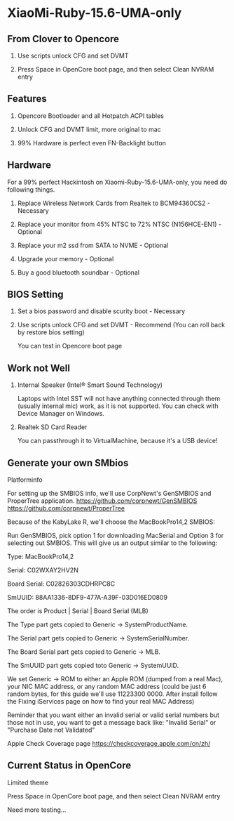 # XiaoMi-Ruby-15.6-UMA-only

## From Clover to Opencore

1. Use scripts unlock CFG and set DVMT

2. Press Space in OpenCore boot page, and then select Clean NVRAM entry

## Features

1. Opencore Bootloader and all Hotpatch ACPI tables

2. Unlock CFG and DVMT limit, more original to mac

3. 99% Hardware is perfect even FN-Backlight button

## Hardware

For a 99% perfect Hackintosh on Xiaomi-Ruby-15.6-UMA-only, you need do following things.

1. Replace Wireless Network Cards from Realtek to BCM94360CS2 - Necessary

2. Replace your monitor from 45% NTSC to 72% NTSC (N156HCE-EN1) - Optional

3. Replace your m2 ssd from SATA to NVME - Optional

4. Upgrade your memory - Optional

5. Buy a good bluetooth soundbar - Optional

## BIOS Setting

1. Set a bios password and disable scurity boot - Necessary

2. Use scripts unlock CFG and set DVMT - Recommend (You can roll back by restore bios setting)

    You can test in Opencore boot page

## Work not Well

1. Internal Speaker (Intel® Smart Sound Technology) 

    Laptops with Intel SST will not have anything connected through them (usually internal mic) work, as it is not supported. You can check with Device Manager on Windows.
  
2. Realtek SD Card Reader
 
    You can passthrough it to VirtualMachine, because it's a USB device!

## Generate your own SMbios

  Platforminfo

  For setting up the SMBIOS info, we'll use CorpNewt's GenSMBIOS and ProperTree application. https://github.com/corpnewt/GenSMBIOS https://github.com/corpnewt/ProperTree

  Because of the KabyLake R, we'll choose the MacBookPro14,2 SMBIOS:

  Run GenSMBIOS, pick option 1 for downloading MacSerial and Option 3 for selecting out SMBIOS. This will give us an output similar to the following:

  Type: MacBookPro14,2

  Serial: C02WXAY2HV2N

  Board Serial: C02826303CDHRPC8C

  SmUUID: 88AA1336-8DF9-477A-A39F-03D016ED0809

  The order is Product | Serial | Board Serial (MLB)

  The Type part gets copied to Generic -> SystemProductName.

  The Serial part gets copied to Generic -> SystemSerialNumber.

  The Board Serial part gets copied to Generic -> MLB.

  The SmUUID part gets copied toto Generic -> SystemUUID.

  We set Generic -> ROM to either an Apple ROM (dumped from a real Mac), your NIC MAC address, or any random MAC address (could be just 6 random bytes, for this guide we'll use 11223300 0000. After install follow the Fixing iServices page on how to find your real MAC Address)

  Reminder that you want either an invalid serial or valid serial numbers but those not in use, you want to get a message back like: "Invalid Serial" or "Purchase Date not Validated"

  Apple Check Coverage page https://checkcoverage.apple.com/cn/zh/
  
## Current Status in OpenCore

  Limited theme

  Press Space in OpenCore boot page, and then select Clean NVRAM entry

  Need more testing...

